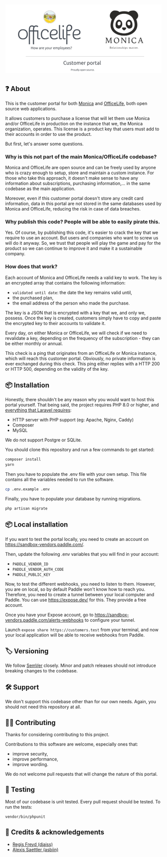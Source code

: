 <h1 align="center">
    <img
        width="600"
        alt="logo"
        src="public/img/customer-portal.png">
</h1>

## ❓ About

This is the customer portal for both [Monica](https://monicahq.com) and [OfficeLife](https://officelife.io), both open source web applications.

It allows customers to purchase a license that will let them use Monica and/or OfficeLife in production on the instance that we, the Monica organization, operates. This license is a product key that users must add to their accounts in order to use the product.

But first, let's answer some questions.

### Why is this not part of the main Monica/OfficeLife codebase?

Monica and OfficeLife are open source and can be freely used by anyone who is crazy enough to setup, store and maintain a custom instance. For those who take this approach, it doesn't make sense to have any information about subscriptions, purchasing information,… in the same codebase as the main application.

Moreover, even if this customer portal doesn't store any credit card information, data in this portal are not stored in the same databases used by Monica and OfficeLife, reducing the risk in case of data breaches.

### Why publish this code? People will be able to easily pirate this.

Yes. Of course, by publishing this code, it's easier to crack the key that we require to use an account. But users and companies who want to screw us will do it anyway. So, we trust that people will play the game and pay for the product so we can continue to improve it and make it a sustainable company.

### How does that work?

Each account of Monica and OfficeLife needs a valid key to work. The key is an encrypted array that contains the following information:

* `validated until date`: the date the key remains valid until,
* the purchased plan,
* the email address of the person who made the purchase.

The key is a JSON that is encrypted with a key that we, and only we, possess. Once the key is created, customers simply have to copy and paste the encrypted key to their accounts to validate it.

Every day, on either Monica or OfficeLife, we will check if we need to revalidate a key, depending on the frequency of the subscription - they can be either monthly or annual.

This check is a ping that originates from an OfficeLife or Monica instance, which will reach this customer portal. Obviously, no private information is ever exchanged during this check. This ping either replies with a HTTP 200 or HTTP 500, depending on the validity of the key.

## 📦 Installation

Honestly, there shouldn't be any reason why you would want to host this portal yourself. That being said, the project requires PHP 8.0 or higher, and [everything that Laravel requires](https://laravel.com/docs/9.x/deployment#server-requirements):

* HTTP server with PHP support (eg: Apache, Nginx, Caddy)
* Composer
* MySQL

We do not support Postgre or SQLite.

You should clone this repository and run a few commands to get started:

```bash
composer install
yarn
```

Then you have to populate the .env file with your own setup. This file contains all the variables needed to run the software.

```bash
cp .env.example .env
```

Finally, you have to populate your database by running migrations.

```bash
php artisan migrate
```

## 📦 Local installation

If you want to test the portal locally, you need to create an account on https://sandbox-vendors.paddle.com/.

Then, update the following .env variables that you will find in your account:

- `PADDLE_VENDOR_ID`
- `PADDLE_VENDOR_AUTH_CODE`
- `PADDLE_PUBLIC_KEY`

Now, to test the different webhooks, you need to listen to them. However, you are on local, so by default Paddle won't know how to reach you. Therefore, you need to create a tunnel between your local computer and Paddle. You can use https://expose.dev/ for this. They provide a free account.

Once you have your Expose account, go to https://sandbox-vendors.paddle.com/alerts-webhooks to configure your tunnel.

Launch `expose share https://customers.test` from your terminal, and now your local application will be able to receive webhooks from Paddle.

## 🏷️ Versioning

We follow [SemVer](http://semver.org/) closely. Minor and patch releases should not introduce breaking changes to the codebase.

## 🛠️ Support

We don't support this codebase other than for our own needs. Again, you should not need this repository at all.

## 👷‍♀️ Contributing

Thanks for considering contributing to this project.

Contributions to this software are welcome, especially ones that:

* improve security,
* improve performance,
* improve wording.

We do not welcome pull requests that will change the nature of this portal.

## 🧪 Testing

Most of our codebase is unit tested. Every pull request should be tested. To run the tests:

```bash
vendor/bin/phpunit
```

## 👥 Credits & acknowledgements

* [Regis Freyd (djaiss)](https://github.com/djaiss)
* [Alexis Saettler (asbiin)](https://github.com/asbiin)
